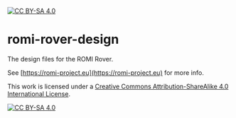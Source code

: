 [![CC BY-SA 4.0][cc-by-sa-shield]][cc-by-sa]

# romi-rover-design

The design files for the ROMI Rover.

See [https://romi-project.eu](https://romi-project.eu) for more info.

This work is licensed under a
[Creative Commons Attribution-ShareAlike 4.0 International License][cc-by-sa].

[![CC BY-SA 4.0][cc-by-sa-image]][cc-by-sa]

[cc-by-sa]: http://creativecommons.org/licenses/by-sa/4.0/
[cc-by-sa-image]: https://licensebuttons.net/l/by-sa/4.0/88x31.png
[cc-by-sa-shield]: https://img.shields.io/badge/License-CC%20BY--SA%204.0-lightgrey.svg




